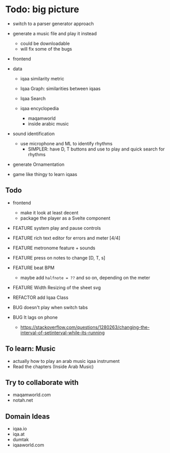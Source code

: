 # Todo: big picture
- switch to a parser generator approach

- generate a music file and play it instead
    - could be downloadable
    - will fix some of the bugs

- frontend

- data
    - iqaa similarity metric
    - Iqaa Graph: similarities between iqaas
    - Iqaa Search
    
    - iqaa encyclopedia
        - maqamworld
        - inside arabic music

- sound identification
    - use microphone and ML to identify rhythms
        - SIMPLER: have D, T buttons and use to play and quick search for rhythms

- generate Ornamentation

- game like thingy to learn iqaas



## Todo
- frontend
    - make it look at least decent
    - package the player as a Svelte component

- FEATURE system play and pause controls
- FEATURE rich text editor for errors and meter [4/4]
- FEATURE metronome feature + sounds
- FEATURE press on notes to change [D, T, s]
- FEATURE beat BPM
    - maybe add `halfnote = ??` and so on, depending on the meter
- FEATURE Width Resizing of the sheet svg

- REFACTOR add Iqaa Class

- BUG doesn't play when switch tabs
- BUG It lags on phone
    - https://stackoverflow.com/questions/1280263/changing-the-interval-of-setinterval-while-its-running


## To learn: Music
- actually how to play an arab music iqaa instrument
- Read the chapters (Inside Arab Music)


## Try to collaborate with
- maqamworld.com
- notah.net


## Domain Ideas
- iqaa.io
- iqa.at
- dumtak
- iqaaworld.com

